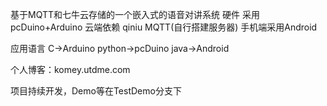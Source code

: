 基于MQTT和七牛云存储的一个嵌入式的语音对讲系统
硬件 采用 pcDuino+Arduino
云端依赖 qiniu MQTT(自行搭建服务器)
手机端采用Android

应用语言 C->Arduino python->pcDuino java->Android

个人博客：komey.utdme.com

项目持续开发，Demo等在TestDemo分支下
